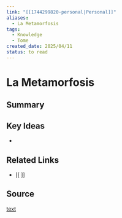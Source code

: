 ```yaml
---
link: "[[1744299820-personal|Personal]]"
aliases:
  - La Metamorfosis
tags:
  - Knowledge
  - Tome
created_date: 2025/04/11
status: to read
---
```

# La Metamorfosis

## Summary


## Key Ideas
- 

## Related Links
- [[ ]]

## Source
[text](url) 

